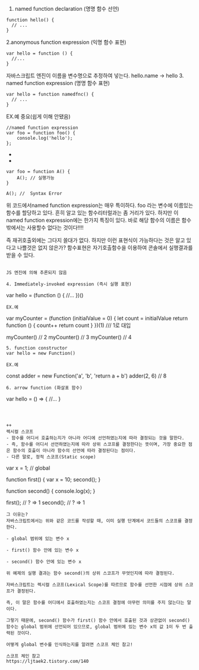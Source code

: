 1. named function declaration (명명 함수 선언)
```
function hello() {
  // ...
}
```
2.anonymous function expression (익명 함수 표현)
```
var hello = function () {
  //...
}
```
자바스크립트 엔진이 이름을 변수명으로 추정하여 넣는다.  hello.name -> hello 
3. named function expression (명명 함수 표현)
```
var hello = function namedfnc() {
  // ...
}
```
EX.예 중요(쉽게 이해 안됐음)
```
//named function expression
var foo = function foo() {
    console.log('hello');
};
```
+
+
```
var foo = function A() {
    A(); // 실행가능 
}

A(); //  Syntax Error
```
위 코드에서named function expression는 매우 특이하다. foo 라는 변수에 이름있는 함수를 할당하고 있다. 
흔히 알고 있는 함수리터럴과는 좀 거리가 있다. 하지만 이 named function expression에는 한가지 특징이 있다. 
바로 해당 함수의 이름은 함수밖에서는 사용할수 없다는 것이다!!!!

즉 재귀호출외에는 그다지 쓸대가 없다. 하지만 이런 표현식이 가능하다는 것은 알고 있다고 나쁠것은 없지 않은가? 
함수표현은 자기호출함수을 이용하여 콘솔에서 실행결과를 받을 수 있다.
```

JS 엔진에 의해 추론되지 않음 

4. Immediately-invoked expression (즉시 실행 표현)
```
var hello = (function () {
  //...
})()
```
EX.예
```
var myCounter = (function (initialValue = 0) {
  let count = initialValue
  return function () {
    count++
    return count
  }
})(1) /// 1로 대입 

myCounter() // 2
myCounter() // 3
myCounter() // 4
```
5. function constructor
var hello = new Function()

EX.예
```
const adder = new Function('a', 'b', 'return a + b')
adder(2, 6)
// 8
```
6. arrow function (화살표 함수)
```
var hello = () => {
  //...
}
```



++
렉시컬 스코프 
- 함수를 어디서 호출하는지가 아니라 어디에 선언하였는지에 따라 결정되는 것을 말한다.
- 즉, 함수를 어디서 선언하였는지에 따라 상위 스코프를 결정한다는 뜻이며, 가장 중요한 점은 함수의 호출이 아니라 함수의 선언에 따라 결정된다는 점이다.
- 다른 말로, 정적 스코프(Static scope)
```
var x = 1; // global

function first() {
  var x = 10;
  second();
}

function second() {
  console.log(x);
}

first(); // ?   => 1
second(); // ?  => 1
```
그 이유는?
자바스크립트에서는 위와 같은 코드를 작성할 때, 이미 실행 단계에서 코드들의 스코프를 결정한다.

- global 범위에 있는 변수 x

- first() 함수 안에 있는 변수 x

- second() 함수 안에 있는 변수 x

위 예제의 실행 결과는 함수 second()의 상위 스코프가 무엇인지에 따라 결정된다.

자바스크립트는 렉시컬 스코프(Lexical Scope)를 따르므로 함수를 선언한 시점에 상위 스코프가 결정된다.

즉, 이 말은 함수를 어디에서 호출하였는지는 스코프 결정에 아무런 의미를 주지 않는다는 말이다.

그렇기 때문에, second() 함수가 first() 함수 안에서 호출된 것과 상관없이 second() 함수는 global 범위에 선언되어 있으므로, global 범위에 있는 변수 x의 값 1이 두 번 출력된 것이다.

어떻게 global 변수를 인식하는지를 알려면 스코프 체인 참고!

스코프 체인 참고 
https://ljtaek2.tistory.com/140
